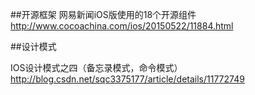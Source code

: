 
##开源框架
网易新闻iOS版使用的18个开源组件<http://www.cocoachina.com/ios/20150522/11884.html>

##设计模式

IOS设计模式之四（备忘录模式，命令模式） <http://blog.csdn.net/sqc3375177/article/details/11772749>
